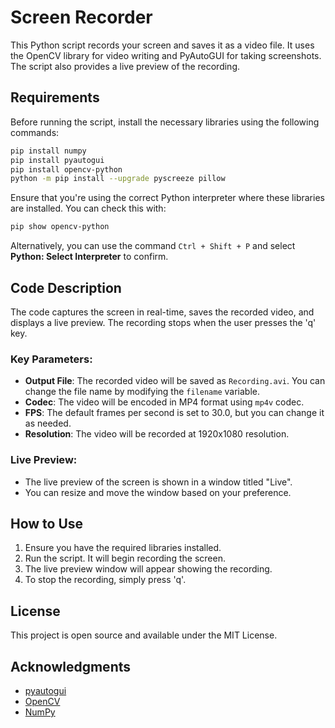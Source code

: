# Screen Recorder

This Python script records your screen and saves it as a video file. It uses the OpenCV library for video writing and PyAutoGUI for taking screenshots. The script also provides a live preview of the recording.

## Requirements

Before running the script, install the necessary libraries using the following commands:

```bash
pip install numpy
pip install pyautogui
pip install opencv-python
python -m pip install --upgrade pyscreeze pillow
```

Ensure that you're using the correct Python interpreter where these libraries are installed. You can check this with:

```bash
pip show opencv-python
```

Alternatively, you can use the command `Ctrl + Shift + P` and select **Python: Select Interpreter** to confirm.

## Code Description

The code captures the screen in real-time, saves the recorded video, and displays a live preview. The recording stops when the user presses the 'q' key.

### Key Parameters:
- **Output File**: The recorded video will be saved as `Recording.avi`. You can change the file name by modifying the `filename` variable.
- **Codec**: The video will be encoded in MP4 format using `mp4v` codec.
- **FPS**: The default frames per second is set to 30.0, but you can change it as needed.
- **Resolution**: The video will be recorded at 1920x1080 resolution.

### Live Preview:
- The live preview of the screen is shown in a window titled "Live".
- You can resize and move the window based on your preference.

## How to Use

1. Ensure you have the required libraries installed.
2. Run the script. It will begin recording the screen.
3. The live preview window will appear showing the recording.
4. To stop the recording, simply press 'q'.

## License

This project is open source and available under the MIT License.

## Acknowledgments

- [pyautogui](https://pyautogui.readthedocs.io/en/latest/)
- [OpenCV](https://opencv.org/)
- [NumPy](https://numpy.org/)

